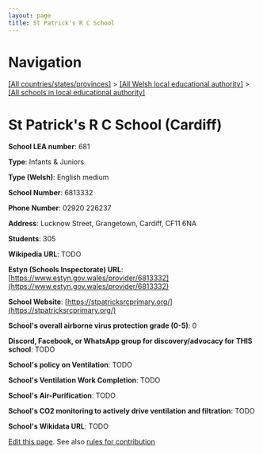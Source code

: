 ```yaml
---
layout: page
title: St Patrick's R C School
---
```

# Navigation

[[All countries/states/provinces]](../../..) > [[All Welsh local educational authority]](../..) > [[All schools in local educational authority]](..)

# St Patrick's R C School (Cardiff)

**School LEA number**: 681

**Type**: Infants & Juniors

**Type (Welsh)**: English medium

**School Number**: 6813332

**Phone Number**: 02920 226237

**Address**: Lucknow Street, Grangetown, Cardiff, CF11 6NA

**Students**: 305

**Wikipedia URL**: TODO

**Estyn (Schools Inspectorate) URL**: [https://www.estyn.gov.wales/provider/6813332](https://www.estyn.gov.wales/provider/6813332)

**School Website**: [https://stpatricksrcprimary.org/](https://stpatricksrcprimary.org/)

**School's overall airborne virus protection grade (0-5)**: 0

**Discord, Facebook, or WhatsApp group for discovery/advocacy for THIS school**: TODO

**School's policy on Ventilation**: TODO

**School's Ventilation Work Completion**: TODO

**School's Air-Purification**: TODO

**School's CO2 monitoring to actively drive ventilation and filtration**: TODO

**School's Wikidata URL**: TODO




[Edit this page](https://github.com/ventilate-schools/Wales/edit/prif/./Cardiff/St_Patrick's_R_C_School.md). See also [rules for contribution](../../../contribution-rules/)